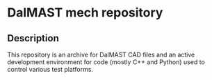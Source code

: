 # DalMAST mech repository
## Description
This repository is an archive for DalMAST CAD files and an active development environment for code (mostly C++ and Python) used to control various test platforms. 
